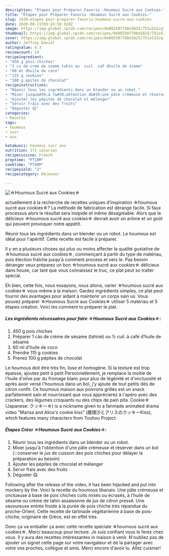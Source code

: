 ```yaml
---
description: "Étapes pour Préparer Favoris ☆Houmous Sucré aux Cookies☆"
title: "Étapes pour Préparer Favoris ☆Houmous Sucré aux Cookies☆"
slug: 1439-etapes-pour-preparer-favoris-houmous-sucre-aux-cookies
date: 2020-08-21T03:43:50.928Z
image: https://img-global.cpcdn.com/recipes/0e002507788e5825/751x532cq70/☆houmous-sucre-aux-cookies☆-photo-principale-de-la-recette.jpg
thumbnail: https://img-global.cpcdn.com/recipes/0e002507788e5825/751x532cq70/☆houmous-sucre-aux-cookies☆-photo-principale-de-la-recette.jpg
cover: https://img-global.cpcdn.com/recipes/0e002507788e5825/751x532cq70/☆houmous-sucre-aux-cookies☆-photo-principale-de-la-recette.jpg
author: Jeffrey Daniel
ratingvalue: 4.3
reviewcount: 14
recipeingredient:
- "450 g pois chiches"
- "1 cs de crme de ssame tahin ou  cuil  caf dhuile de ssame"
- "60 ml dhuile de coco"
- "115 g cookies"
- "100 g ppites de chocolat"
recipeinstructions:
- "Réunir tous les ingrédients dans un blender ou un robot."
- "Mixer jusqu&#39;à l&#39;obtention d&#39;une pâte crémeuse et réserver dans un bol (💡conserver le jus de cuisson des pois chiches pour délayer la préparation au besoin)"
- "Ajouter les pépites de chocolat et mélanger"
- "Servir frais avec des fruits"
- "Déguster 😋"
categories:
- Recette
tags:
- houmous
- sucr
- aux

katakunci: houmous sucr aux 
nutrition: 271 calories
recipecuisine: French
preptime: "PT10M"
cooktime: "PT40M"
recipeyield: "2"
recipecategory: Déjeuner

---
```



![☆Houmous Sucré aux Cookies☆](https://img-global.cpcdn.com/recipes/0e002507788e5825/751x532cq70/☆houmous-sucre-aux-cookies☆-photo-principale-de-la-recette.jpg)

actuellement à la recherche de recettes uniques d'inspiration ☆houmous sucré aux cookies☆? La méthode de fabrication est dérange facile. Si faux processus alors le résultat sera insipide et même désagréable. Alors que le délicieux ☆houmous sucré aux cookies☆ devrait avoir un arôme et un goût qui peuvent provoquer notre appétit.

Réunir tous les ingrédients dans un blender ou un robot. Le houmous est idéal pour l&#39;apéritif. Cette recette est facile à préparer.

Il y en a plusieurs choses qui plus ou moins affecter la qualité gustative de ☆houmous sucré aux cookies☆, commençant à partir du type de matériau, puis élection fraîche jusqu'à comment process et sers le. Pas besoin déranger veux préparez un bon ☆houmous sucré aux cookies☆ délicieux dans house, car tant que vous connaissez le truc, ce plat peut so traiter spécial.


Eh bien, cette fois, nous essayons, nous allons, varier ☆houmous sucré aux cookies☆ vous-même à la maison. Gardez ingrédients simples, ce plat peut fournir des avantages pour aidant à maintenir un corps sain us. Vous pouvez préparer ☆Houmous Sucré aux Cookies☆ utiliser 5 matériau et 5 étapes création. Voici les comment to préparer le plat.

<!--inarticleads1-->

##### Les ingrédients nécessaires pour faire ☆Houmous Sucré aux Cookies☆:

1.  450 g pois chiches
1. Préparer 1 càs de crème de sésame (tahiné) ou ½ cuil. à café d’huile de sésame
1.  60 ml d&#39;huile de coco
1. Prendre 115 g cookies
1. Prenez 100 g pépites de chocolat


Le houmous doit être très fin, lisse et homogène. Si la texture est trop épaisse, ajoutez petit à petit Personnellement, je remplace la moitié de l&#39;huile d&#39;olive par du fromage blanc pour plus de légèreté et d&#39;onctuosité et après avoir versé l&#39;houmous dans un bol, j&#39;y ajoute de tout petits dés de citron confit. Ce houmous maison aux poivrons grillés est un snack parfaitement sain et nourrissant que vous apprécierez à l&#39;apéro avec des crackers, des légumes croquants ou des chips de pain pita. Cookie☆ (Japanese: クッキー☆) is a nickname given to a fanmade animated drama video &#34;Marisa and Alice&#39;s cookie kiss&#34; (魔理沙とアリスのクッキーKiss), which features many characters from Touhou Project. 

<!--inarticleads2-->

##### Étapes Créer ☆Houmous Sucré aux Cookies☆:

1. Réunir tous les ingrédients dans un blender ou un robot.
1. Mixer jusqu&#39;à l&#39;obtention d&#39;une pâte crémeuse et réserver dans un bol (💡conserver le jus de cuisson des pois chiches pour délayer la préparation au besoin)
1. Ajouter les pépites de chocolat et mélanger
1. Servir frais avec des fruits
1. Déguster 😋


Following after the release of the video, it has been hijacked and put into mockery by the. Voici la recette du houmous libanais. Une pâte crémeuse et onctueuse à base de pois chiches cuits mixés ou écrasés, à l&#39;huile de sésame ou crème de tahin assaisonné de jus de citron pressé. Une savoureuse entrée froide à la purée de pois chiche très répandue du proche-Orient. Cette recette de tartinade végétarienne à base de pois-chiche, originaire de Grèce, est en effet très. 


Donc ça va emballer ça avec cette recette spéciale ☆houmous sucré aux cookies☆. Merci beaucoup pour lecture. Je suis confiant vous le ferez chez vous. Il y aura des recettes  intéressantes in maison à venir. N'oubliez pas de ajouter un signet cette page sur votre navigateur et de la partager avec votre vos proches, collègue et amis. Merci encore d'avoir lu. Allez cuisiner!
